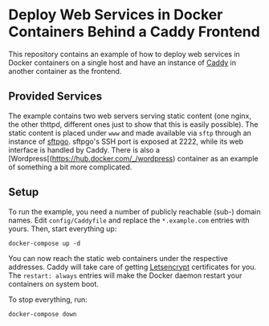 # Deploy Web Services in Docker Containers Behind a Caddy Frontend

This repository contains an example of how to deploy web services in Docker
containers on a single host and have an instance of
[Caddy](https://caddyserver.com/) in another container as the frontend.


## Provided Services

The example contains two web servers serving static content (one nginx,
the other thttpd, different ones just to show that this is easily possible).
The static content is placed under `www` and made available via `sftp` through
an instance of [sftpgo](https://github.com/drakkan/sftpgo). sftpgo's SSH
port is exposed at 2222, while its web interface is handled by Caddy. There
is also a [Wordpress[(https://hub.docker.com/_/wordpress) container as an
example of something a bit more complicated.


## Setup

To run the example, you need a number of publicly reachable (sub-) domain
names. Edit `config/Caddyfile` and replace the `*.example.com` entries with
yours. Then, start everything up:

```
docker-compose up -d
```

You can now reach the static web containers under the respective
addresses. Caddy will take care of getting
[Letsencrypt](https://letsencrypt.org/) certificates for you.
The `restart: always` entries will make the Docker daemon restart
your containers on system boot.

To stop everything, run:
```
docker-compose down
```
